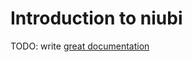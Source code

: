 # Introduction to niubi

TODO: write [great documentation](http://jacobian.org/writing/great-documentation/what-to-write/)
